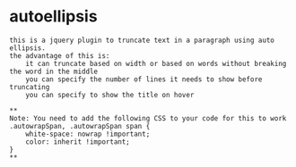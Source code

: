 # autoellipsis


	this is a jquery plugin to truncate text in a paragraph using auto ellipsis.
	the advantage of this is:
		it can truncate based on width or based on words without breaking the word in the middle
		you can specify the number of lines it needs to show before truncating
		you can specify to show the title on hover 
		
	**
	Note: You need to add the following CSS to your code for this to work
	.autowrapSpan, .autowrapSpan span {
        white-space: nowrap !important;
        color: inherit !important;
    }
	** 
